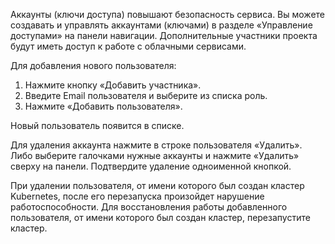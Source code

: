 Аккаунты (ключи доступа) повышают безопасность сервиса. Вы можете создавать и управлять аккаунтами (ключами) в разделе «Управление доступами» на панели навигации. Дополнительные участники проекта будут иметь доступ к работе с облачными сервисами.

Для добавления нового пользователя:

1. Нажмите кнопку «Добавить участника».
2. Введите Email пользователя и выберите из списка роль.
3. Нажмите «Добавить пользователя».

Новый пользователь появится в списке.

Для удаления аккаунта нажмите в строке пользователя «Удалить». Либо выберите галочками нужные аккаунты и нажмите «Удалить» сверху на панели. Подтвердите удаление одноименной кнопкой.

<warn>

При удалении пользователя, от имени которого был создан кластер Kubernetes, после его перезапуска произойдет нарушение работоспособности. Для восстановления работы добавленного пользователя, от имени которого был создан кластер, перезапустите кластер.

</warn>
